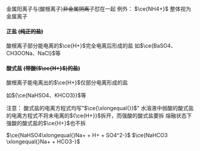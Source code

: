 金属阳离子与(酸根离子)~~非金属阴离子~~怼在一起
例外： $\ce{NH4+}$ 整体视为金属离子

#### 正盐 ~~(纯正的盐)~~

酸根离子部分能电离的$\ce{H+}$完全电离后形成的盐
如$\ce{BaSO4、CH3OONa、NaCl}$等

#### 酸式盐 ~~(带酸($\ce{H+}$)的盐)~~

酸根离子能电离出的$\ce{H+}$仅部分电离形成的盐

如${\ce{NaHSO4、KHCO3}}$等

注意：
	酸式盐的电离方程式均写"$\ce{\xlongequal{}}$"
	水溶液中弱酸的酸式盐的电离方程式不将未电离的${\ce{H+}}$拆开，而强酸的酸式盐要拆
	熔融状态下强酸的酸式盐的$\ce{H+}$也不拆

$\ce{NaHSO4\xlongequal{}Na+ + H+ + SO4^2-}$
$\ce{NaHCO3 \xlongequal{}Na+ + HCO3-}$

